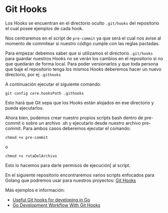 # Git Hooks

Los Hooks se encuentran en el directorio oculto ``.git/hooks`` del repositorio el cual posee ejemplos de cada hook.

Nos centraremos en el script de ``pre-commit`` ya que será el cual nos avise al momento de commitear si nuestro código cumple con las reglas pactadas.

Para empezar debemos saber que si utilizamos el directorio ``.git/hooks`` para guardar nuestros Hooks no se verán los cambios en el repositorio si no que quedarán de forma local.
Para poder versionarlos y que toda persona que baje el repositorio tenga los mismos Hooks deberemos hacer un nuevo directorio, por ej ``.githooks``

A continuación ejecutar el siguiente comando:


    git config core.hooksPath .githooks


Esto hará que Git sepa que los Hooks están alojados en ese directorio y pueda ejecutarlos.

Ahora bien, podemos crear nuestro propios scripts bash dentro de pre-commit o sobre un archivo .sh y ejecutarlo desde nuestro archivo pre-commit.
Para ambos casos deberemos ejecutar el comando:

    chmod +x pre-commit 
o 

    chmod +x rutaDelArchivo

Esto lo hacemos para darle permisos de ejecución[ al script.

En el siguiente repositorio encontraremos varios scripts enfocados para Golang que podremos usar para nuestros proyectos: [Git Hooks](https://github.com/vitessio/vitess/tree/master/misc/git/hooks)


Más ejemplos e información:
- [Useful Git hooks for developing in Go](https://discuss.dgraph.io/t/useful-git-hooks-for-developing-in-go/690)
- [Go Development Workflow With Git Hooks](https://tutorialedge.net/golang/improving-go-workflow-with-git-hooks/)

